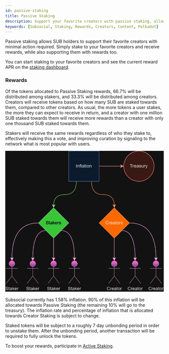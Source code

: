 ```yaml
---
id: passive-staking
title: Passive Staking
description: Support your favorite creators with passive staking, allowing you to stake and forget, while still receiving rewards.
keywords: [Subsocial, Staking, Rewards, Creators, Content, Polkadot]
---
```


Passive staking allows SUB holders to support their favorite creators with minimal action required.
Simply stake to your favorite creators and receive rewards, while also supporting them with rewards too.

You can start staking to your favorite creators and see the current reward APR on the [staking dashboard](https://sub.id/creators).

### Rewards

Of the tokens allocated to Passive Staking rewards, 66.7% will be distributed among stakers, and 33.3% will be distributed among creators.
Creators will receive tokens based on how many SUB are staked towards them, compared to other creators. 
As usual, the more tokens a user stakes, the more they can expect to receive in return, 
and a creator with one million SUB staked towards them will receive more rewards than a creator with only one thousand SUB staked towards them.

Stakers will receive the same rewards regardless of who they stake to, effectively making this a vote, 
and improving curation by signaling to the network what is most popular with users.

![](../../../static/img/staking.png)

Subsocial currently has 1.58% inflation. 90% of this inflation will be allocated 
towards Passive Staking (the remaining 10% will go to the treasury).
The inflation rate and percentage of inflation that is allocated towards Creator Staking is subject to change.

Staked tokens will be subject to a roughly 7 day unbonding period in order to unstake them. 
After the unbonding period, another transaction will be required to fully unlock the tokens.

To boost your rewards, participate in [Active Staking](https://docs.subsocial.network/docs/basics/creatorstaking/active-staking).





